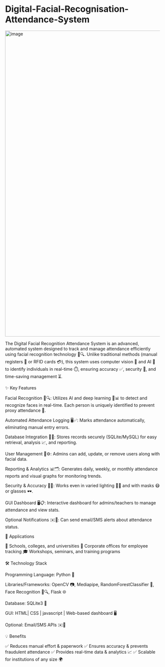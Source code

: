 # Digital-Facial-Recognisation-Attendance-System

<img width="1919" height="993" alt="image" src="https://github.com/user-attachments/assets/e5b58429-70fa-4230-8d5c-47fc37f210e5" />

The Digital Facial Recognition Attendance System is an advanced, automated system designed to track and manage attendance efficiently using facial recognition technology 🙂🔍. Unlike traditional methods (manual registers 📝 or RFID cards 💳), this system uses computer vision 🤖 and AI 🧠 to identify individuals in real-time ⏱️, ensuring accuracy ✅, security 🔐, and time-saving management ⏳.

✨ Key Features

Facial Recognition 🙂🔍: Utilizes AI and deep learning 🧠📊 to detect and recognize faces in real-time. Each person is uniquely identified to prevent proxy attendance 🚫.

Automated Attendance Logging 🖥️✅: Marks attendance automatically, eliminating manual entry errors.

Database Integration 💾📂: Stores records securely (SQLite/MySQL) for easy retrieval, analysis 📈, and reporting.

User Management 👤⚙️: Admins can add, update, or remove users along with facial data.

Reporting & Analytics 📊🗂️: Generates daily, weekly, or monthly attendance reports and visual graphs for monitoring trends.

Security & Accuracy 🔐🎯: Works even in varied lighting 🌙💡 and with masks 😷 or glasses 🕶️.

GUI Dashboard 🖥️📋: Interactive dashboard for admins/teachers to manage attendance and view stats.

Optional Notifications ✉️📱: Can send email/SMS alerts about attendance status.

📍 Applications

🏫 Schools, colleges, and universities
🏢 Corporate offices for employee tracking
🎓 Workshops, seminars, and training programs

🛠️ Technology Stack

Programming Language: Python 🐍

Libraries/Frameworks: OpenCV 📷, Mediapipe, RandomForestClassifier 🧩, Face Recognition 🙂🔍, Flask 🌐

Database: SQLite3 💾

GUI: HTML| CSS | javascript | Web-based dashboard 🖥️

Optional: Email/SMS APIs ✉️📱

💡 Benefits

✅ Reduces manual effort & paperwork
✅ Ensures accuracy & prevents fraudulent attendance
✅ Provides real-time data & analytics 📈
✅ Scalable for institutions of any size 🌍
